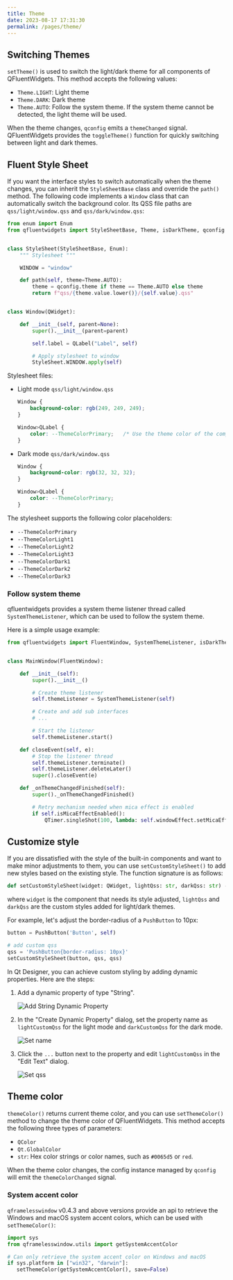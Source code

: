 ```yaml
---
title: Theme
date: 2023-08-17 17:31:30
permalink: /pages/theme/
---
```


## Switching Themes

`setTheme()` is used to switch the light/dark theme for all components of QFluentWidgets. This method accepts the following values:

- `Theme.LIGHT`: Light theme
- `Theme.DARK`: Dark theme
- `Theme.AUTO`: Follow the system theme. If the system theme cannot be detected, the light theme will be used.

When the theme changes, `qconfig` emits a `themeChanged` signal. QFluentWidgets provides the `toggleTheme()` function for quickly switching between light and dark themes.

## Fluent Style Sheet

If you want the interface styles to switch automatically when the theme changes, you can inherit the `StyleSheetBase` class and override the `path()` method. The following code implements a `Window` class that can automatically switch the background color. Its QSS file paths are `qss/light/window.qss` and `qss/dark/window.qss`:

```python
from enum import Enum
from qfluentwidgets import StyleSheetBase, Theme, isDarkTheme, qconfig


class StyleSheet(StyleSheetBase, Enum):
    """ Stylesheet """

    WINDOW = "window"

    def path(self, theme=Theme.AUTO):
        theme = qconfig.theme if theme == Theme.AUTO else theme
        return f"qss/{theme.value.lower()}/{self.value}.qss"


class Window(QWidget):

    def __init__(self, parent=None):
        super().__init__(parent=parent)

        self.label = QLabel("Label", self)

        # Apply stylesheet to window
        StyleSheet.WINDOW.apply(self)
```

Stylesheet files:

* Light mode `qss/light/window.qss`

    ```css
    Window {
        background-color: rgb(249, 249, 249);
    }

    Window>QLabel {
        color: --ThemeColorPrimary;   /* Use the theme color of the component library */
    }
    ```

* Dark mode `qss/dark/window.qss`

    ```css
    Window {
        background-color: rgb(32, 32, 32);
    }

    Window>QLabel {
        color: --ThemeColorPrimary;
    }
    ```

The stylesheet supports the following color placeholders:

* `--ThemeColorPrimary`
* `--ThemeColorLight1`
* `--ThemeColorLight2`
* `--ThemeColorLight3`
* `--ThemeColorDark1`
* `--ThemeColorDark2`
* `--ThemeColorDark3`


### Follow system theme

qfluentwidgets provides a system theme listener thread called `SystemThemeListener`, which can be used to follow the system theme.

Here is a simple usage example:

```python
from qfluentwidgets import FluentWindow, SystemThemeListener, isDarkTheme


class MainWindow(FluentWindow):

    def __init__(self):
        super().__init__()

        # Create theme listener
        self.themeListener = SystemThemeListener(self)

        # Create and add sub interfaces
        # ...

        # Start the listener
        self.themeListener.start()

    def closeEvent(self, e):
        # Stop the listener thread
        self.themeListener.terminate()
        self.themeListener.deleteLater()
        super().closeEvent(e)

    def _onThemeChangedFinished(self):
        super()._onThemeChangedFinished()

        # Retry mechanism needed when mica effect is enabled
        if self.isMicaEffectEnabled():
            QTimer.singleShot(100, lambda: self.windowEffect.setMicaEffect(self.winId(), isDarkTheme()))
```


## Customize style
If you are dissatisfied with the style of the built-in components and want to make minor adjustments to them, you can use `setCustomStyleSheet()` to add new styles based on the existing style. The function signature is as follows:


```python
def setCustomStyleSheet(widget: QWidget, lightQss: str, darkQss: str) -> None
```


where `widget` is the component that needs its style adjusted, `lightQss` and `darkQss` are the custom styles added for light/dark themes.

For example, let's adjust the border-radius of a `PushButton` to 10px:

```python
button = PushButton('Button', self)

# add custom qss
qss = 'PushButton{border-radius: 10px}'
setCustomStyleSheet(button, qss, qss)
```


In Qt Designer, you can achieve custom styling by adding dynamic properties. Here are the steps:

1. Add a dynamic property of type "String".

   ![Add String Dynamic Property](/img/designer/Add_Dynamic_Property.png)

2. In the "Create Dynamic Property" dialog, set the property name as `lightCustomQss` for the light mode and `darkCustomQss` for the dark mode.

   ![Set name](/img/designer/Add_Light_Qss_Dialog.png)

3. Click the `...` button next to the property and edit `lightCustomQss` in the "Edit Text" dialog.

   ![Set qss](/img/designer/Edit_Light_Qss_Dialog.png)


## Theme color
`themeColor()` returns current theme color, and you can use `setThemeColor()` method to change the theme color of QFluentWidgets. This method accepts the following three types of parameters:
* `QColor`
* `Qt.GlobalColor`
* `str`: Hex color strings or color names, such as `#0065d5` or `red`.

When the theme color changes, the config instance managed by `qconfig` will emit the `themeColorChanged` signal.

### System accent color

`qframelesswindow` v0.4.3 and above versions provide an api to retrieve the Windows and macOS system accent colors, which can be used with `setThemeColor()`:

```python
import sys
from qframelesswindow.utils import getSystemAccentColor

# Can only retrieve the system accent color on Windows and macOS
if sys.platform in ["win32", "darwin"]:
   setThemeColor(getSystemAccentColor(), save=False)
```